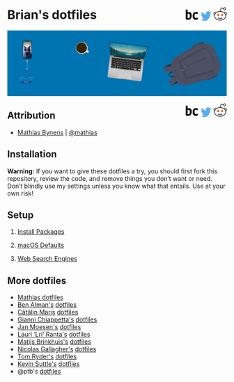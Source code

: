 <h1>
Brian's dotfiles 
<a href="https://reddit.com/user/NeonSpaceCandy">
<img src="/icns/reddit.png" width="30" height="30" align="right"> <a/>
<a href="https://twitter.com/briancrink">
<img src="/icns/twitter.png" width="35" height="35" align="right"> <a/>
<a href="https://briancrink.com">
<img src="/icns/favicon.png" width="30" height="30" align="right"> <a/>
</h1>

![](/icns/banner.png)

<p>
  <a href="https://reddit.com/user/NeonSpaceCandy"> <img src="/icns/reddit.png" width="30" height="30" align="right">
  <a/>
  <a href="https://twitter.com/briancrink"> <img src="/icns/twitter.png" width="35" height="35" align="right">
  <a/>
  <a href="https://briancrink.com"> <img src="/icns/favicon.png" width="30" height="30" align="right">
  <a/>
</p>

## Attribution

- [Mathias Bynens](https://mathiasbynens.be/) |
  [@mathias](http://twitter.com/mathias)

## Installation

**Warning:** If you want to give these dotfiles a try, you should first fork
this repository, review the code, and remove things you don’t want or need.
Don’t blindly use my settings unless you know what that entails. Use at your own
risk!

## Setup

1. [Install Packages]()

2. [macOS Defaults]()

3. [Web Search Engines](/search_engine/readme.md)

## More dotfiles

- [Mathias dotfiles](https://github.com/mathiasbynens/dotfiles/)
- [Ben Alman's](http://benalman.com/)
  [dotfiles](https://github.com/cowboy/dotfiles)
- [Cătălin Mariș](https://github.com/alrra)
  [dotfiles](https://github.com/alrra/dotfiles)
- [Gianni Chiappetta's](https://butt.zone/)
  [dotfiles](https://github.com/gf3/dotfiles)
- [Jan Moesen's](http://jan.moesen.nu/)
  [dotfiles](https://gist.github.com/1156154)
- [Lauri ‘Lri’ Ranta's](http://lri.me/)
  [dotfiles](http://osxnotes.net/defaults.html)
- [Matijs Brinkhuis's](https://matijs.brinkhu.is/)
  [dotfiles](https://github.com/matijs/dotfiles)
- [Nicolas Gallagher's](http://nicolasgallagher.com/)
  [dotfiles](https://github.com/necolas/dotfiles)
- [Tom Ryder's](https://sanctum.geek.nz/)
  [dotfiles](https://sanctum.geek.nz/cgit/dotfiles.git/about)
- [Kevin Suttle's](http://kevinsuttle.com/)
  [dotfiles](https://github.com/kevinSuttle/dotfiles)
- @ptb's [dotfiles](https://github.com/ptb/mac-setup)
